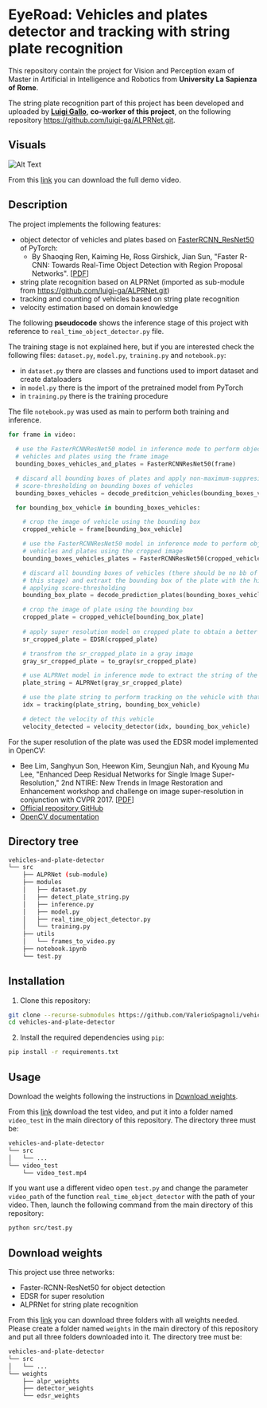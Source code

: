 # EyeRoad: Vehicles and plates detector and tracking with string plate recognition

This repository contain the project for Vision and Perception exam of Master in Artificial in Intelligence and Robotics from **University La Sapienza of Rome**.

The string plate recognition part of this project has been developed and uploaded by **[Luigi Gallo](https://github.com/luigi-ga)**, **co-worker of this project**, on the following repository https://github.com/luigi-ga/ALPRNet.git.


## Visuals
![Alt Text](media/demo.gif)

From this [link](https://drive.google.com/file/d/14FUnilJ6lGWAUMs6i-etV0Tw7AkkKlH2/view?usp=share_link) you can download the full demo video.

## Description
The project implements the following features:
- object detector of vehicles and plates based on [FasterRCNN_ResNet50](https://pytorch.org/vision/main/models/generated/torchvision.models.detection.fasterrcnn_resnet50_fpn.html) of PyTorch:
  - By Shaoqing Ren, Kaiming He, Ross Girshick, Jian Sun, "Faster R-CNN: Towards Real-Time Object Detection with Region Proposal Networks". [[PDF](https://arxiv.org/pdf/1506.01497.pdf)]
- string plate recognition based on ALPRNet (imported as sub-module from https://github.com/luigi-ga/ALPRNet.git)
- tracking and counting of vehicles based on string plate recognition
- velocity estimation based on domain knowledge

The following **pseudocode** shows the inference stage of this project with reference to ```real_time_object_detector.py``` file. 

The training stage is not explained here, but if you are interested check the following files: ```dataset.py```, ```model.py```, ```training.py``` and ```notebook.py```:
- in ```dataset.py``` there are classes and functions used to import dataset and create dataloaders
- in ```model.py``` there is the import of the pretrained model from PyTorch
- in ```training.py``` there is the training procedure

The file ```notebook.py``` was used as main to perform both training and inference.

```python
for frame in video:
  
  # use the FasterRCNNResNet50 model in inference mode to perform object detection of 
  # vehicles and plates using the frame image
  bounding_boxes_vehicles_and_plates = FasterRCNNResNet50(frame)

  # discard all bounding boxes of plates and apply non-maximum-suppresion and 
  # score-thresholding on bounding boxes of vehicles
  bounding_boxes_vehicles = decode_preditcion_vehicles(bounding_boxes_vehicles_and_plates)

  for bounding_box_vehicle in bounding_boxes_vehicles:

    # crop the image of vehicle using the bounding box
    cropped_vehicle = frame[bounding_box_vehicle]

    # use the FasterRCNNResNet50 model in inference mode to perform object detection of 
    # vehicles and plates using the cropped image
    bounding_boxes_vehicles_plates = FasterRCNNResNet50(cropped_vehicle)

    # discard all bounding boxes of vehicles (there should be no bb of vehicles at 
    # this stage) and extraxt the bounding box of the plate with the highest score, 
    # applying score-thresholding
    bounding_box_plate = decode_prediction_plates(bounding_boxes_vehicles_plates)

    # crop the image of plate using the bounding box
    cropped_plate = cropped_vehicle[bounding_box_plate]
    
    # apply super resolution model on cropped plate to obtain a better image
    sr_cropped_plate = EDSR(cropped_plate)

    # transfrom the sr_cropped_plate in a gray image
    gray_sr_cropped_plate = to_gray(sr_cropped_plate)

    # use ALPRNet model in inference mode to extract the string of the plate
    plate_string = ALPRNet(gray_sr_cropped_plate)

    # use the plate string to perform tracking on the vehicle with that plate
    idx = tracking(plate_string, bounding_box_vehicle)

    # detect the velocity of this vehicle
    velocity_detected = velocity_detector(idx, bounding_box_vehicle)
```

For the super resolution of the plate was used the EDSR model implemented in OpenCV:
- Bee Lim, Sanghyun Son, Heewon Kim, Seungjun Nah, and Kyoung Mu Lee, "Enhanced Deep Residual Networks for Single Image Super-Resolution," 2nd NTIRE: New Trends in Image Restoration and Enhancement workshop and challenge on image super-resolution in conjunction with CVPR 2017. [[PDF](https://arxiv.org/pdf/1707.02921.pdf)]
- [Official repository GitHub](https://github.com/sanghyun-son/EDSR-PyTorch)
- [OpenCV documentation](https://docs.opencv.org/4.x/d8/d11/classcv_1_1dnn__superres_1_1DnnSuperResImpl.html)

## Directory tree
```sh
vehicles-and-plate-detector 
└── src
    ├── ALPRNet (sub-module)
    ├── modules
    │   ├── dataset.py
    │   ├── detect_plate_string.py
    │   ├── inference.py
    │   ├── model.py
    │   ├── real_time_object_detector.py
    │   └── training.py
    ├── utils
    │   └── frames_to_video.py 
    ├── notebook.ipynb
    └── test.py
```

## Installation 
1. Clone this repository:
```sh
git clone --recurse-submodules https://github.com/ValerioSpagnoli/vehicles-and-plate-detector.git
cd vehicles-and-plate-detector
```
2. Install the required dependencies using `pip`:
```sh
pip install -r requirements.txt
```

## Usage
Download the weights following the instructions in [Download weights](#download-weights).

From this [link](https://drive.google.com/file/d/1yx1Ou7iClEo5t-Ki9wWFVcgR7iKx_UbN/view?usp=share_link) download the test video, and put it into a folder named ```video_test``` in the main directory of this repository. The directory three must be:

```sh
vehicles-and-plate-detector 
└── src
│   └── ...
└── video_test
    └── video_test.mp4
```

If you want use a different video open ```test.py``` and change the parameter ```video_path``` of the function ```real_time_object_detector``` with the path of your video.
Then, launch the following command from the main directory of this repository:
```sh
python src/test.py
```

## Download weights
This project use three networks:
- Faster-RCNN-ResNet50 for object detection
- EDSR for super resolution
- ALPRNet for string plate recognition
  
From this [link](https://drive.google.com/drive/folders/1GNwxJwKyAZybAP71T0N0wo2yH6GAgzkP?usp=share_link) you can download three folders with all weights needed. Please create a folder named ```weights``` in the main directory of this repository and put all three folders downloaded into it. The directory tree must be:

```sh
vehicles-and-plate-detector
└── src
│   └── ...
└── weights
    ├── alpr_weights
    ├── detector_weights
    └── edsr_weights
```
